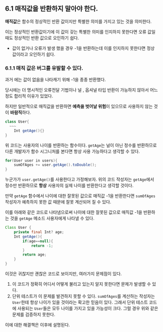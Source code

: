 ## 6.1 매직값을 반환하지 말아야 한다.

**매직값**은 함수의 정상적인 반환 값이지만 특별한 의미를 가지고 있는 것을 의미한다.

이는 정상적인 반환값이기에 이 값이 갖는 특별한 의미를 인지하지 못한다면 오류 값일 때도 정상적인 반환 값으로 오인하기 쉽다.

- 값이 없거나 오류가 발생 했을 경우 -1을 반환하는데 이를 인지하지 못한다면 정상 값이라고 오인하기 쉽다.

### 6.1.1 매직 값은 버그를 유발할 수 있다.

과거 에는 값이 없음을 나타캐기 위해 -1을 종종 반환했다.

당시에는 더 명시적인 오류전달 기법이나 널 , 옵셔널 타입 반환이 가능하지 않아서 어느정도 합리적 이유가 있었다.

하지만 일반적으로 매직값을 반환하면 **예측을 벗어날 위험**이 있으므로 사용하지 않는 것이 **바람직**하다.

```java
class User{
  ~~~
	Int getAge(){}
}
```

위 코드는 사용자의 나이를 반환하는 함수이다. `getAge`는 널이 아닌 정수를 반환하므로 다른 개발자가 함수 시그니처를 본다면 항상 사용 가능하다고 생각할 수 있다.

```java
for(User user in users){
	sumOfAges += user.getAge().toDouble();
}
```

누군가가 `user.getAge()`를 사용한다고 가정해보자. 위의 코드 작성자는 `getAge`에서 정수만 반환하므로 **항상** 사용자의 실제 나이를 반환한다고 생각할 것이다.

만약 `getAge` 함수에서 나이에 대한 잘못된 값으로 매직값 -1을 반환한다면  `sumOfAges` 작성자가 예측하지 못한 값 때문에 잘못 계산되어 질 수 있다.

이를 아래와 같은 코드로 나타냄으로써 나이에 대한 잘못된 값으로 매직값 -1을 반환하는 것을 `getAge` 메소드 사용자에게 나타낼 수 있다.

```java
Class User {
	private final Int? age;
	Int getAge(){
		if(age==null){
			return -1;
		}
		return age;
	}
}
```

이것은 귀찮지만 괜찮은 코드로 보이지만, 여러가지 문제점이 있다.

1. 이 코드가 정확히 어디서 어떻게 불리고 있는지 알지 못한다면 문제가 발생할 수 있다.
2. 단위 테스트가 이 문제를 발견하지 못할 수 있다. `sumOfAges`를 계산하는 작성자는 `User`한테 항상 나이가 있을 것이라는 확고한 믿음이 있다. 그래서 단위 테스트 코드에 사용되는 `User`들은 모두 나이를 가지고 있을 가능성이 크다. 그럴 경우 위와 같은 문제를 검증하지 못한다.

이에 대한 해결책은 이후에 설명된다.
